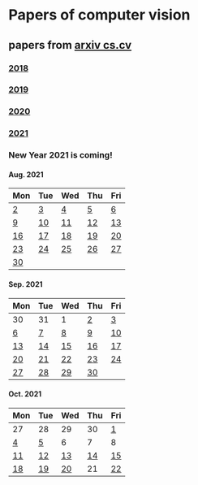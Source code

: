 # Papers of computer vision

## papers from [arxiv cs.cv](http://arxiv.org)
### [2018](2018.md)
### [2019](2019.md)
### [2020](2020.md)
### [2021](2021.md)

### New Year 2021 is coming!



#### Aug. 2021
| Mon                           | Tue                           | Wed                           | Thu                           | Fri                           |
| ----------------------------- | ----------------------------- | ----------------------------- | ----------------------------- | ----------------------------- |
[2](2021/202108/20210802.md)    | [3](2021/202108/20210803.md)  | [4](2021/202108/20210804.md)  | [5](2021/202108/20210805.md)  | [6](2021/202108/20210806.md)  | 
[9](2021/202108/20210809.md)    | [10](2021/202108/20210810.md) | [11](2021/202108/20210811.md) | [12](2021/202108/20210812.md) | [13](2021/202108/20210813.md) |
[16](2021/202108/20210816.md)   | [17](2021/202108/20210817.md) | [18](2021/202108/20210818.md) | [19](2021/202108/20210819.md) | [20](2021/202108/20210820.md) | 
[23](2021/202108/20210823.md)   | [24](2021/202108/20210824.md) | [25](2021/202108/20210825.md) | [26](2021/202108/20210826.md) | [27](2021/202108/20210827.md) |
[30](2021/202108/20210830.md)   | 

#### Sep. 2021
| Mon                           | Tue                           | Wed                           | Thu                           | Fri                           |
| ----------------------------- | ----------------------------- | ----------------------------- | ----------------------------- | ----------------------------- |
30 | 31 | 1 | [2](2021/202109/20210902.md) | [3](2021/202109/20210903.md) |
[6](2021/202109/20210906.md)    | [7](2021/202109/20210907.md)  | [8](2021/202109/20210908.md)  | [9](2021/202109/20210909.md)  | [10](2021/202109/20210910.md) |
[13](2021/202109/20210913.md)    | [14](2021/202109/20210914.md)  | [15](2021/202109/20210915.md)  | [16](2021/202109/20210916.md)  | [17](2021/202109/20210917.md) |
[20](2021/202109/20210920.md)    | [21](2021/202109/20210921.md)  | [22](2021/202109/20210922.md)  | [23](2021/202109/20210923.md)  | [24](2021/202109/20210924.md) |
[27](2021/202109/20210927.md)    | [28](2021/202109/20210928.md)  | [29](2021/202109/20210929.md)  | [30](2021/202109/20210930.md)  |  |

#### Oct. 2021
| Mon                           | Tue                           | Wed                           | Thu                           | Fri                           |
| ----------------------------- | ----------------------------- | ----------------------------- | ----------------------------- | ----------------------------- |
27 | 28 | 29 | 30 | [1](2021/202110/20211001.md) |
[4](2021/202110/20211004.md)    | [5](2021/202110/20211005.md)  |  6 | 7 | 8 | 
[11](2021/202110/20211011.md)   | [12](2021/202110/20211012.md) |  [13](2021/202110/20211013.md)|  [14](2021/202110/20211014.md)| [15](2021/202110/20211015.md) | 
[18](2021/202110/20211018.md)   | [19](2021/202110/20211019.md) |  [20](2021/202110/20211020.md)|  21                           | [22](2021/202110/20211022.md) | 
